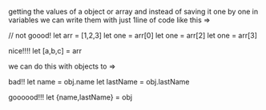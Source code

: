 getting the values of a object or array and instead of saving it one by one in variables we can write them with just 1line of code like this =>

// not goood!
let arr = [1,2,3]
let one = arr[0]
let one = arr[2]
let one = arr[3]

nice!!!!
let [a,b,c] = arr

we can do this with objects to => 

bad!!
let name = obj.name
let lastName = obj.lastName

goooood!!!
let {name,lastName} = obj
